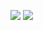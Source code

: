 
<a><img src="../../../../Pictures/Screenshots/Screenshot%20from%202022-05-02%2021-41-51.png"></a>
  <a href="https://wa.me/5545999436863" target="_blank"><img src="https://img.shields.io/badge/WhatsApp-25D366?style=for-the-badge&logo=whatsapp&logoColor=white" target="_blank"></a>